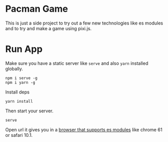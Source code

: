 # Pacman Game

This is just a side project to try out a few new technologies like es modules and to try and make a game using pixi.js.

# Run App

Make sure you have a static server like `serve` and also `yarn` installed globally.

```
npm i serve -g
npm i yarn -g
```

Install deps

```
yarn install
```

Then start your server.

```
serve
```

Open url it gives you in a [browser that supports es modules](http://caniuse.com/#feat=es6-module) like chrome 61 or safari 10.1.
